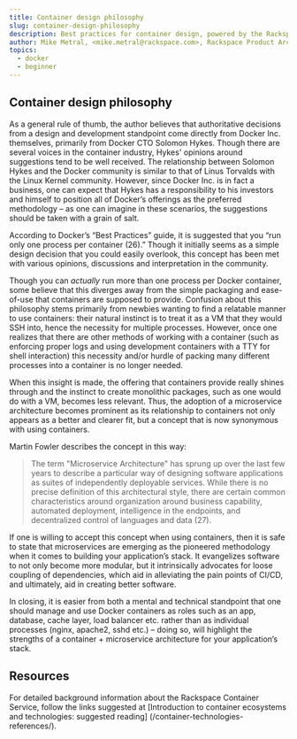```yaml
---
title: Container design philosophy
slug: container-design-philosophy
description: Best practices for container design, powered by the Rackspace Container Service
author: Mike Metral, <mike.metral@rackspace.com>, Rackspace Product Architect
topics:
  - docker
  - beginner
---
```


## Container design philosophy

As a general rule of thumb, the author believes that authoritative
decisions from a design and development standpoint come directly from
Docker Inc. themselves, primarily from Docker CTO Solomon Hykes. Though there
are several voices in the container industry, Hykes' opinions around
suggestions tend to be well received. The relationship between Solomon Hykes
and the Docker community is similar to that of Linus Torvalds with the
Linux Kernel community. However, since Docker Inc. is in fact a business,
one can expect that Hykes has a responsibility to his investors and
himself to position all of Docker’s offerings as the preferred
methodology – as one can imagine in these scenarios, the suggestions
should be taken with a grain of salt.

According to Docker’s “Best Practices” guide, it is suggested that you
“run only one process per container (26).” Though it initially seems as a
simple design decision that you could easily overlook, this concept has
been met with various opinions,
discussions and interpretation in the community.

Though you can
*actually* run more than one process per Docker container, some believe
that this diverges away from the simple packaging and ease-of-use that
containers are supposed to provide. Confusion about this philosophy stems
primarily from newbies wanting to find a relatable manner to use
containers: their natural instinct is to treat it as a VM that they
would SSH into, hence the necessity for multiple processes. However,
once one realizes that there are other methods of working with a
container (such as enforcing proper logs and using development containers with
a TTY for shell interaction) this necessity and/or hurdle of
packing many different processes into a container is no longer needed.

When this insight is made, the offering that containers provide really
shines through and the instinct to create monolithic packages, such as
one would do with a VM, becomes less relevant. Thus, the adoption of a
microservice architecture becomes prominent as its relationship to
containers not only appears as a better and clearer fit, but a concept
that is now synonymous with using containers.

Martin Fowler describes the concept in this way:

> The term "Microservice Architecture" has sprung up over the last few
> years to describe a particular way of designing software applications
> as suites of independently deployable services. While there is no
> precise definition of this architectural style, there are certain
> common characteristics around organization around business capability,
> automated deployment, intelligence in the endpoints, and decentralized
> control of languages and data (27).

If one is willing to accept this concept when using containers, then
it is safe to state that microservices are emerging as the pioneered
methodology when it comes to building your application’s stack. It
evangelizes software to not only become more modular, but it
intrinsically advocates for loose coupling of dependencies, which aid
in alleviating the pain points of CI/CD, and ultimately, aid in
creating better software.

In closing, it is easier from both a mental and technical
standpoint that one should manage and use Docker containers as
roles such as an app, database, cache layer, load balancer etc. rather
than as individual processes (nginx, apache2, sshd etc.) – doing so,
will highlight the strengths of a container + microservice
architecture for your application’s stack.

## Resources

For detailed background information about
the Rackspace Container Service,
follow the links suggested at
[Introduction to container ecosystems and technologies: suggested reading]
(/container-technologies-references/).

